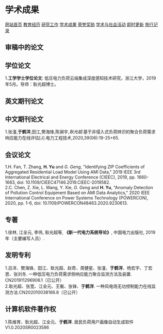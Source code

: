# 学术成果
<a href="/index.html">网站首页</a>
<a href="/jiaoyu.html">教育经历</a>
<a href="/yanjiugongzuo.html">研究工作</a>
<a href="/xueshuchengguo.html">学术成果</a>
<a href="/rongyujiangli.html">荣誉奖励</a>
<a href="/xueshuhuodong.html">学术与社会活动</a>
<a href="/jishigengxin.html">即时更新</a>
<a href="/qita.html">旅行记录</a>

## 审稿中的论文


## 学位论文
1.**工学学士学位论文**: 低压电力负荷云端集成深度感知技术研究，浙江大学，2019年5月。导师：耿光超博士。

## 英文期刊论文

## 中文期刊论文
1.张潼,**于鹤洋**,田江,樊海锋,陈昶宇,*耿光超*.基于非侵入式负荷辨识的聚合负荷需求响应能力在线评估[J].电力工程技术,2020,39(06):19-25+65.
## 会议论文
1.H. Fan, T. Zhang, **H. Yu** and *G. Geng*, "Identifying ZIP Coefficients of Aggregated Residential Load Model Using AMI Data," 2019 IEEE 3rd International Electrical and Energy Conference (CIEEC), 2019, pp. 1660-1663, doi: 10.1109/CIEEC47146.2019.CIEEC-2019582.
<br/>2.C. Chen, Z. Xie, L. Wang, Y. Xie, *G. Geng* and **H. Yu**, "Anomaly Detection of Pollution Control Equipment Based on AMI Data Analytics," 2020 IEEE International Conference on Power Systems Technology (POWERCON), 2020, pp. 1-6, doi: 10.1109/POWERCON48463.2020.9230613.

## 专著
1.徐林, 江全元, 李伟, 耿光超等, **《新一代电力系统导论》**, 中国电力出版社, 2019年（主要编写人员）.

## 发明专利
1.吕洋、樊海锋、田江、耿光超、赵奇、周健星、张潼、**于鹤洋**、杨宏宇、丁宏恩、张刘冬. 一种低压电力负荷需求侧响应能力聚合监测方法及装置. CN201911296906.1（已公开）
<br/>2.耿光超、张宽、江全元、王衡、张锋、**于鹤洋**. 一种风电场无功控制能力在线监测方法.CN202010038166.8（已公开）

## 计算机软件著作权
1.陈维育、耿光超、江全元、**于鹤洋**. 居民负荷用户画像自动生成软件V1.0.2020SR0023586
